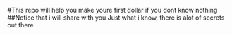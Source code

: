 #This repo will help you make youre first dollar if you dont know nothing
##Notice that i will share with you Just what i know, there is alot of secrets out there

